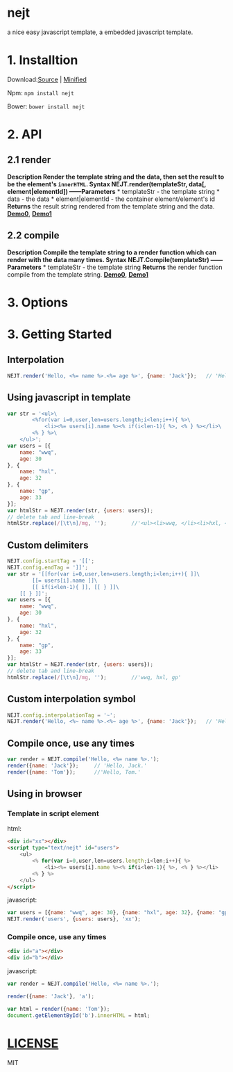 nejt
===

a nice easy javascript template, a embedded javascript template.

# 1. Installtion
Download:[Source](https://raw.githubusercontent.com/zjuwwq/nejt/master/nejt.js) | [Minified](https://raw.githubusercontent.com/zjuwwq/nejt/master/nejt.min.js)

Npm: `npm install nejt`

Bower: `bower install nejt`
# 2. API

## 2.1 __render__
__Description
	Render the template string and the data, then set the result to be the element's `innerHTML`.
__Syntax__
	NEJT.render(templateStr, data[, element|elementId])
——Parameters__
	* templateStr - the template string
	* data - the data
	* element|elementId - the container element/element's id
__Returns__
	the result string rendered from the template string and the data.
[__Demo0__](#render0), [__Demo1__](#render1)

## 2.2 __compile__
__Description
	Compile the template string to a render function which can render with the data many times.
__Syntax__
	NEJT.Compile(templateStr)
——Parameters__
	* templateStr - the template string
__Returns__
	the render function compile from the template string.
[__Demo0__](#compile0), [__Demo1__](#compile1)


# 3. Options

# 3. Getting Started
## Interpolation

```javascript
NEJT.render('Hello, <%= name %>.<%= age %>', {name: 'Jack'});	// 'Hello, Jack.'
```

<a name="render0"></a>
## Using javascript in template

``` javascript
var str = '<ul>\
		<%for(var i=0,user,len=users.length;i<len;i++){ %>\
			<li><%= users[i].name %><% if(i<len-1){ %>, <% } %></li>\
		<% } %>\
	</ul>';
var users = [{
	name: "wwq",
	age: 30
}, {
	name: "hxl",
	age: 32
}, {
	name: "gp",
	age: 33
}];
var htmlStr = NEJT.render(str, {users: users});
// delete tab and line-break
htmlStr.replace(/[\t\n]/mg, '');		//'<ul><li>wwq, </li><li>hxl, </li><li>gp</li></ul>'
```

## Custom delimiters

``` javascript
NEJT.config.startTag = '[[';
NEJT.config.endTag = ']]';
var str = '[[for(var i=0,user,len=users.length;i<len;i++){ ]]\
		[[= users[i].name ]]\
		[[ if(i<len-1){ ]], [[ } ]]\
	[[ } ]]';
var users = [{
	name: "wwq",
	age: 30
}, {
	name: "hxl",
	age: 32
}, {
	name: "gp",
	age: 33
}];
var htmlStr = NEJT.render(str, {users: users});
// delete tab and line-break
htmlStr.replace(/[\t\n]/mg, '');		//'wwq, hxl, gp'
```

## Custom interpolation symbol
```javascript
NEJT.config.interpolationTag = '~';
NEJT.render('Hello, <%~ name %>.<%~ age %>', {name: 'Jack'});	// 'Hello, Jack.'
```
<a name="compile0"></a>
## Compile once, use any times
```javascript
var render = NEJT.compile('Hello, <%= name %>.');
render({name: 'Jack'});		// 'Hello, Jack.'
render({name: 'Tom'});		//'Hello, Tom.'
```

## Using in browser
<a name="render1"></a>
### Template in script element
html:

```html
<div id="xx"></div>
<script type="text/nejt" id="users">
	<ul>
		<% for(var i=0,user,len=users.length;i<len;i++){ %>
			<li><%= users[i].name %><% if(i<len-1){ %>, <% } %></li>
		<% } %>
	</ul>
</script>
```
javascript:

```javascript
var users = [{name: "wwq", age: 30}, {name: "hxl", age: 32}, {name: "gp", age: 33}];
NEJT.render('users', {users: users}, 'xx');
```
<a name="compile0"></a>
### Compile once, use any times

```html
<div id="a"></div>
<div id="b"></div>
```
javascript:

```javascript
var render = NEJT.compile('Hello, <%= name %>.');

render({name: 'Jack'}, 'a');

var html = render({name: 'Tom'});
document.getElementById('b').innerHTML = html;
```

# [LICENSE](https://github.com/zjuwwq/nejt/blob/master/LICENSE)
MIT
